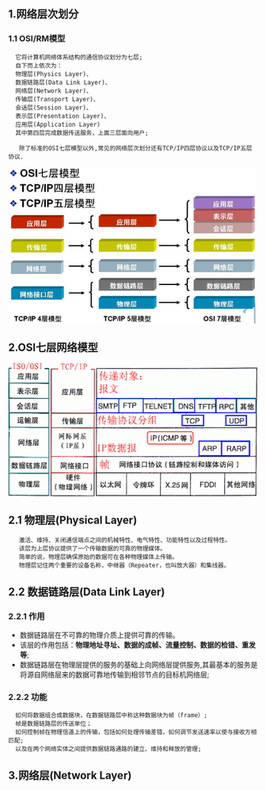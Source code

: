 <!-- GFM-TOC -->
   
<!-- GFM-TOC -->
## 1.网络层次划分
### 1.1 OSI/RM模型
```
  它将计算机网络体系结构的通信协议划分为七层;
  自下而上依次为：
  物理层(Physics Layer)、
  数据链路层(Data Link Layer)、
  网络层(Network Layer)、
  传输层(Transport Layer)、
  会话层(Session Layer)、
  表示层(Presentation Layer)、
  应用层(Application Layer)
  其中第四层完成数据传送服务，上面三层面向用户;
```
```
   除了标准的OSI七层模型以外,常见的网络层次划分还有TCP/IP四层协议以及TCP/IP五层协议.
```
![](img/network-01.jpg)

## 2.OSI七层网络模型
![](img/network-02.gif)
## 2.1 物理层(Physical Layer)
```
   激活、维持、关闭通信端点之间的机械特性、电气特性、功能特性以及过程特性。
   该层为上层协议提供了一个传输数据的可靠的物理媒体。
   简单的说，物理层确保原始的数据可在各种物理媒体上传输。
   物理层记住两个重要的设备名称，中继器（Repeater，也叫放大器）和集线器。
```
## 2.2 数据链路层(Data Link Layer)
### 2.2.1 作用
 - 数据链路层在不可靠的物理介质上提供可靠的传输。
 - 该层的作用包括：**物理地址寻址、数据的成帧、流量控制、数据的检错、重发等**;
 - 数据链路层在物理层提供的服务的基础上向网络层提供服务,其最基本的服务是将源自网络层来的数据可靠地传输到相邻节点的目标机网络层;

### 2.2.2 功能
```
  如何将数据组合成数据块，在数据链路层中称这种数据块为帧（frame）;
  帧是数据链路层的传送单位；
  如何控制帧在物理信道上的传输，包括如何处理传输差错，如何调节发送速率以使与接收方相匹配;
  以及在两个网络实体之间提供数据链路通路的建立、维持和释放的管理;
```
## 3.网络层(Network Layer)
